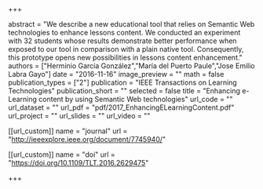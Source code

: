 +++

abstract = "We describe a new educational tool that relies on Semantic Web technologies to enhance lessons content. We conducted an experiment with 32 students whose results demonstrate better performance when exposed to our tool in comparison with a plain native tool. Consequently, this prototype opens new possibilities in lessons content enhancement."
authors = ["Herminio García González","María del Puerto Paule","Jose Emilio Labra Gayo"]
date = "2016-11-16"
image_preview = ""
math = false
publication_types = ["2"]
publication = "IEEE Transactions on Learning Technologies"
publication_short = ""
selected = false
title = "Enhancing e-Learning content by using Semantic Web technologies"
url_code = ""
url_dataset = ""
url_pdf = "pdf/2017_EnhancingELearningContent.pdf"
url_project = ""
url_slides = ""
url_video = ""

[[url_custom]]
name = "journal"
url = "http://ieeexplore.ieee.org/document/7745940/"

[[url_custom]]
name = "doi"
url = "https://doi.org/10.1109/TLT.2016.2629475"

+++


